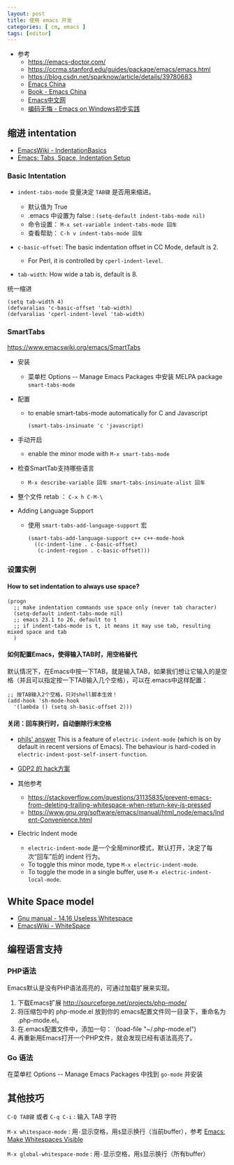 ```yaml
---
layout: post
title: 使用 emacs 开发
categories: [ cm, emacs ]
tags: [editor]
---
```


* 参考
  * <https://emacs-doctor.com/>
  * <https://ccrma.stanford.edu/guides/package/emacs/emacs.html>
  * <https://blog.csdn.net/sparknow/article/details/39780683>
  * [Emacs China](https://emacs-china.org)
  * [Book - Emacs China](http://book.emacs-china.org/)
  * [Emacs中文网](http://emacser.com/torture-emacs.htm)
  * [编码无悔 - Emacs on Windows初步实践](https://www.codelast.com/%e5%8e%9f%e5%88%9b-emacs-on-windows%e5%88%9d%e6%ad%a5%e5%ae%9e%e8%b7%b5/)



## 缩进 intentation

* [EmacsWiki - IndentationBasics](https://www.emacswiki.org/emacs/IndentationBasics)
* [Emacs: Tabs, Space, Indentation Setup](http://ergoemacs.org/emacs/emacs_tabs_space_indentation_setup.html)

### Basic Intentation

* `indent-tabs-mode` 变量决定 `TAB键` 是否用来缩进。
  * 默认值为 True
  * .emacs 中设置为 false : `(setq-default indent-tabs-mode nil)`
  * 命令设置： `M-x set-variable indent-tabs-mode 回车`
  * 查看帮助： `C-h v indent-tabs-mode 回车`


* `c-basic-offset`: The basic indentation offset in CC Mode, default is 2.
  * For Perl, it is controlled by `cperl-indent-level`.
* `tab-width`: How wide a tab is, default is 8.


统一缩进

~~~
(setq tab-width 4)
(defvaralias 'c-basic-offset 'tab-width)
(defvaralias 'cperl-indent-level 'tab-width)
~~~



### SmartTabs

<https://www.emacswiki.org/emacs/SmartTabs>

* 安装
  * 菜单栏 Options -- Manage Emacs Packages 中安装 MELPA package `smart-tabs-mode`

* 配置
  * to enable smart-tabs-mode automatically for C and Javascript
    ~~~
    (smart-tabs-insinuate 'c 'javascript)
    ~~~

* 手动开启
  * enable the minor mode with `M-x smart-tabs-mode`

* 检查SmartTab支持哪些语言
  * `M-x describe-variable 回车 smart-tabs-insinuate-alist 回车`

* 整个文件 retab  ： `C-x h C-M-\`

* Adding Language Support
  * 使用 `smart-tabs-add-language-support` 宏
    ~~~
    (smart-tabs-add-language-support c++ c++-mode-hook
      ((c-indent-line . c-basic-offset)
       (c-indent-region . c-basic-offset)))
    ~~~



### 设置实例

#### How to set indentation to always use space?

~~~
(progn
  ;; make indentation commands use space only (never tab character)
  (setq-default indent-tabs-mode nil)
  ;; emacs 23.1 to 26, default to t
  ;; if indent-tabs-mode is t, it means it may use tab, resulting mixed space and tab
  )
~~~


#### 如何配置Emacs，使得输入TAB时，用空格替代

默认情况下，在Emacs中按一下TAB，就是输入TAB，如果我们想让它输入的是空格（并且可以指定按一下TAB输入几个空格），可以在.emacs中这样配置：

~~~
;; 按TAB输入2个空格，只对shell脚本生效！
(add-hook 'sh-mode-hook
  '(lambda () (setq sh-basic-offset 2)))
~~~


#### 关闭：回车换行时，自动删除行末空格

* [phils' answer](https://emacs.stackexchange.com/a/21887)
  This is a feature of `electric-indent-mode` (which is on by default in recent versions of Emacs). The behaviour is hard-coded in `electric-indent-post-self-insert-function`.

* [GDP2 的 hack方案](https://emacs.stackexchange.com/a/21913)

* 其他参考
  * <https://stackoverflow.com/questions/31135835/prevent-emacs-from-deleting-trailing-whitespace-when-return-key-is-pressed>
  * <https://www.gnu.org/software/emacs/manual/html_node/emacs/Indent-Convenience.html>

* Electric Indent mode
  * `electric-indent-mode` 是一个全局minor模式，默认打开，决定了每次“回车”后的 indent 行为。
  * To toggle this minor mode, type `M-x electric-indent-mode`.
  * To toggle the mode in a single buffer, use `M-x electric-indent-local-mode`.






















## White Space model

* [Gnu manual - 14.16 Useless Whitespace](https://www.gnu.org/software/emacs/manual/html_node/emacs/Useless-Whitespace.html)
* [EmacsWiki - WhiteSpace](https://www.emacswiki.org/emacs/WhiteSpace)


















## 编程语言支持

### PHP语法

Emacs默认是没有PHP语法高亮的，可通过加载扩展来实现。

1. 下载Emacs扩展 <http://sourceforge.net/projects/php-mode/>
2. 将压缩包中的 php-mode.el 放到你的.emacs配置文件同一目录下，重命名为 .php-mode.el。
3. 在.emacs配置文件中，添加一句： `(load-file "~/.php-mode.el")
4. 再重新用Emacs打开一个PHP文件，就会发现已经有语法高亮了。


### Go 语法

在菜单栏 Options -- Manage Emacs Packages 中找到 `go-mode` 并安装









## 其他技巧

`C-Q TAB键` 或者 `C-q C-i`
: 输入 TAB 字符


`M-x whitespace-mode`
: 用`·`显示空格，用`$`显示换行（当前buffer），参考 [Emacs: Make Whitespaces Visible](http://ergoemacs.org/emacs/whitespace-mode.html)

`M-x global-whitespace-mode`
: 用`·`显示空格，用`$`显示换行（所有buffer）






















